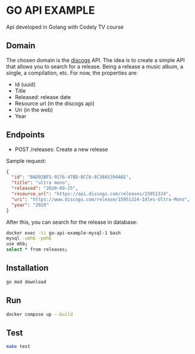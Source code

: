 # GO API EXAMPLE

Api developed in Golang with Codely TV course

## Domain

The chosen domain is the [discogs](https://www.discogs.com/) API. The idea is to create a simple API that allows you to search for a release.
Being a release a music album, a single, a compilation, etc.
For now, the properties are:

- Id (uuid)
- Title
- Released: release date
- Resource url (in the discogs api)
- Uri (in the web)
- Year

## Endpoints

- POST /releases: Create a new release

Sample request:

```json
{
  "id": "BAD92BF5-9176-47BD-BCC6-8C38A5394A6E",
  "title": "ultra mono",
  "released": "2020-09-25",
  "resource_url": "https://api.discogs.com/releases/15951324",
  "uri": "https://www.discogs.com/release/15951324-Idles-Ultra-Mono",
  "year": "2020"
}
```

After this, you can search for the release in database:

```bash
docker exec -ti go-api-example-mysql-1 bash
mysql -umhb -pmhb
use mhb;
select * from releases;
```

## Installation

```bash
go mod download
```

## Run

```bash
docker compose up --build
```

## Test

```bash
make test
```